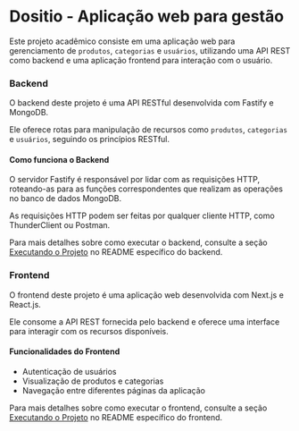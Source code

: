 # Dositio - Aplicação web para gestão 

Este projeto acadêmico consiste em uma aplicação web para gerenciamento de `produtos`, `categorias` e `usuários`, utilizando uma API REST como backend e uma aplicação frontend para interação com o usuário.

### Backend

O backend deste projeto é uma API RESTful desenvolvida com Fastify e MongoDB. 

Ele oferece rotas para manipulação de recursos como `produtos`, `categorias` e `usuários`, seguindo os princípios RESTful.

#### Como funciona o Backend

O servidor Fastify é responsável por lidar com as requisições HTTP, roteando-as para as funções correspondentes que realizam as operações no banco de dados MongoDB. 

As requisições HTTP podem ser feitas por qualquer cliente HTTP, como ThunderClient ou Postman.

Para mais detalhes sobre como executar o backend, consulte a seção [Executando o Projeto](https://github.com/JoaoLucasAssis/Dositio_Backend/blob/main/README.md) no README específico do backend.

### Frontend

O frontend deste projeto é uma aplicação web desenvolvida com Next.js e React.js. 

Ele consome a API REST fornecida pelo backend e oferece uma interface para interagir com os recursos disponíveis.

#### Funcionalidades do Frontend

* Autenticação de usuários
* Visualização de produtos e categorias
* Navegação entre diferentes páginas da aplicação

Para mais detalhes sobre como executar o frontend, consulte a seção [Executando o Projeto](https://github.com/JoaoLucasAssis/Dositio/blob/main/Dositio_Frontend/README.md) no README específico do frontend.
